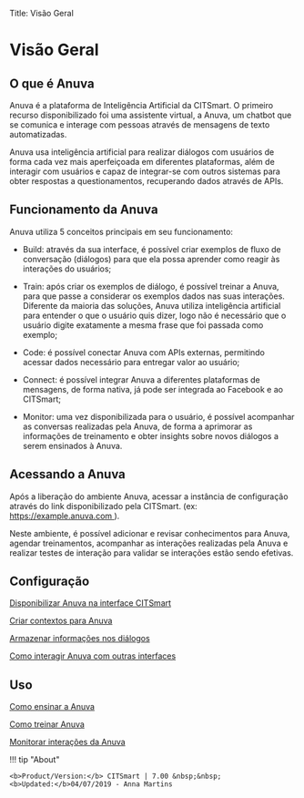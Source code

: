 Title: Visão Geral
# Visão Geral

## O que é Anuva

Anuva é a plataforma de Inteligência Artificial da CITSmart. O primeiro recurso disponibilizado foi uma assistente virtual, a Anuva, um chatbot que se comunica e interage com pessoas através de mensagens de texto automatizadas. 

Anuva usa inteligência artificial para realizar diálogos com usuários de forma cada vez mais aperfeiçoada em diferentes plataformas, além de interagir com usuários e capaz de integrar-se com outros sistemas para obter respostas a questionamentos, recuperando dados através de APIs.

## Funcionamento da Anuva

Anuva utiliza 5 conceitos principais em seu funcionamento:

 - Build: através da sua interface, é possível criar exemplos de fluxo de conversação (diálogos) para que ela possa aprender como reagir às interações do usuários;
 
 - Train: após criar os exemplos de diálogo, é possível treinar a Anuva, para que passe a considerar os exemplos dados nas suas interações. Diferente da maioria das soluções, Anuva utiliza inteligência artificial para entender o que o usuário quis dizer, logo não é necessário que o usuário digite exatamente a mesma frase que foi passada como exemplo;
 
 - Code: é possível conectar Anuva com APIs externas, permitindo acessar dados necessário para entregar valor ao usuário;
 
 - Connect: é possível integrar Anuva a diferentes plataformas de mensagens, de forma nativa, já pode ser integrada ao Facebook e ao CITSmart;
 
 - Monitor: uma vez disponibilizada para o usuário, é possível acompanhar as conversas realizadas pela Anuva, de forma a aprimorar as informações de treinamento e obter insights sobre novos diálogos a serem ensinados à Anuva. 

## Acessando a Anuva

Após a liberação do ambiente Anuva, acessar a instância de configuração através do link disponibilizado pela CITSmart. (ex: [https://example.anuva.com ](##)).


Neste ambiente, é possível adicionar e revisar conhecimentos para Anuva, agendar treinamentos, acompanhar as interações realizadas pela Anuva e realizar testes de interação para validar se interações estão sendo efetivas.

## Configuração

[Disponibilizar Anuva na interface CITSmart](/pt-br/anuva/configuration/anuva-citsmart.html)

[Criar contextos para Anuva](/pt-br/anuva/configuration/context-anuva.html)

[Armazenar informações nos diálogos](/pt-br/anuva/configuration/store-dialog-anuva.html)

[Como interagir Anuva com outras interfaces](/pt-br/anuva/configuration/interact-anuva.html)

## Uso

[Como ensinar a Anuva](/pt-br/anuva/use/teach-anuva.html)

[Como treinar Anuva](/pt-br/anuva/use/trainning-anuva.html)

[Monitorar interações da Anuva](/pt-br/anuva/use/monitoring-anuva.html)



!!! tip "About"

    <b>Product/Version:</b> CITSmart | 7.00 &nbsp;&nbsp;
    <b>Updated:</b>04/07/2019 - Anna Martins

